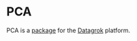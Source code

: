 # PCA

PCA is a [package](https://datagrok.ai/help/develop/develop#packages) for the [Datagrok](https://datagrok.ai) platform.